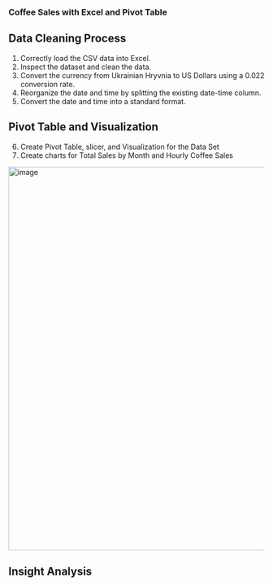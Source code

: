 ### Coffee Sales with Excel and Pivot Table
## Data Cleaning Process
1. Correctly load the CSV data into Excel.
2. Inspect the dataset and clean the data.
3. Convert the currency from Ukrainian Hryvnia to US Dollars using a 0.022 conversion rate.
4. Reorganize the date and time by splitting the existing date-time column.
5. Convert the date and time into a standard format.

## Pivot Table and Visualization
6. Create Pivot Table, slicer, and Visualization for the Data Set
7. Create charts for Total Sales by Month and Hourly Coffee Sales

<img width="754" alt="image" src="https://github.com/user-attachments/assets/3596b69e-3a96-4ea0-a6aa-27a31cc42829">


## Insight Analysis
